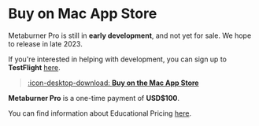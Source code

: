 # Buy on Mac App Store

Metaburner Pro is still in **early development**, and not yet for sale. We hope to release in late 2023.

If you're interested in helping with development, you can sign up to **TestFlight** [here](https://testflight.apple.com/join/dw7S2veN).

> [:icon-desktop-download: **Buy on the Mac App Store**](https://apps.apple.com/us/app/metaburner-pro/id6474466386)

**Metaburner Pro** is a one-time payment of **USD$100**.

You can find information about Educational Pricing [here](/educational/).
